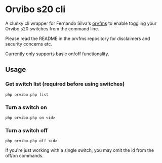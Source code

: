 # Orvibo s20 cli
A clunky cli wrapper for Fernando Silva's [orvfms](https://github.com/fernadosilva/orvfms) to enable toggling your Orvibo s20 switches from the command line.

Please read the README in the orvfms repository for disclaimers and security concerns etc.

Currently only supports basic on/off functionality.

## Usage

### Get switch list (required before using switches)
`php orvibo.php list`

### Turn a switch on
`php orvibo.php on <id>`

### Turn a switch off
`php orvibo.php off <id>`

If you're just working with a single switch, you may omit the id from the off/on commands.

